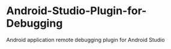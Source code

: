 # Android-Studio-Plugin-for-Debugging
Android application remote debugging plugin for Android Studio
